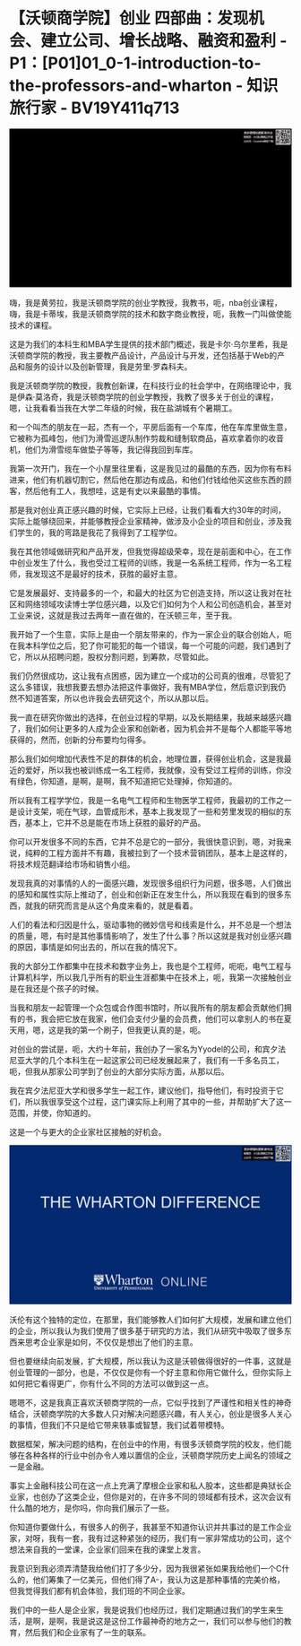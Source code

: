 # 【沃顿商学院】创业 四部曲：发现机会、建立公司、增长战略、融资和盈利 - P1：[P01]01_0-1-introduction-to-the-professors-and-wharton - 知识旅行家 - BV19Y411q713

![](img/c4b7e3a83be0eb7f04845ce837676edc_0.png)

嗨，我是黄劳拉，我是沃顿商学院的创业学教授，我教书，呃，nba创业课程，嗨，我是卡蒂埃，我是沃顿商学院的技术和数字商业教授，呃，我教一门叫做使能技术的课程。

这是为我们的本科生和MBA学生提供的技术部门概述，我是卡尔·乌尔里希，我是沃顿商学院的教授，我主要教产品设计，产品设计与开发，还包括基于Web的产品和服务的设计以及创新管理，我是劳里·罗森科夫。

我是沃顿商学院的教授，我教创新课，在科技行业的社会学中，在网络理论中，我是伊森·莫洛奇，我是沃顿商学院的创业学教授，我教了很多关于创业的课程，嗯，让我看看当我在大学二年级的时候，我在盐湖城有个暑期工。

和一个叫杰的朋友在一起，杰有一个，平房后面有一个车库，他在车库里做生意，它被称为孤峰包，他们为滑雪巡逻队制作剪裁和缝制软商品，喜欢拿着你的收音机，他们为滑雪缆车做垫子等等，我记得我回到车库。

我第一次开门，我在一个小屋里往里看，这是我见过的最酷的东西，因为你有布料进来，他们有机器切割它，然后他在那边有成品，和他们付钱给他买这些东西的顾客，然后他有工人，我想哇，这是有史以来最酷的事情。

那是我对创业真正感兴趣的时候，它实际上已经，让我们看看大约30年的时间，实际上能够绕回来，并能够教授企业家精神，做涉及小企业的项目和创业，涉及我们学生的，我的弯路是我花了我得到了工程学位。

我在其他领域做研究和产品开发，但我觉得超级荣幸，现在是前面和中心，在工作中创业发生了什么，我也受过工程师的训练，我是一名系统工程师，作为一名工程师，我发现这不是最好的技术，获胜的最好主意。

它是发展最好、支持最多的一个，和最大的社区为它创造支持，所以这让我对在社区和网络领域攻读博士学位感兴趣，以及它们如何为个人和公司创造机会，甚至对工业来说，这就是我过去两年一直在做的，在沃顿三年，至于我。

我开始了一个生意，实际上是由一个朋友带来的，作为一家企业的联合创始人，呃在我本科学位之后，犯了你可能犯的每一个错误，每一个可能的问题，我们遇到了它，所以从招聘问题，股权分割问题，到筹款，尽管如此。

我们仍然很成功，这让我有点困惑，因为建立一个成功的公司真的很难，尽管犯了这么多错误，我想我要去想办法把这件事做好，我有MBA学位，然后意识到我仍然不知道答案，所以也许我会去研究这个，所以从那以后。

我一直在研究你做出的选择，在创业过程的早期，以及长期结果，我越来越感兴趣了，我们如何让更多的人成为企业家和创新者，因为机会并不是每个人都能平等地获得的，然而，创新的分布要均匀得多。

那么我们如何增加代表性不足的群体的机会，地理位置，获得创业机会，这是我最近的爱好，所以我也被训练成一名工程师，我就像，没有受过工程师的训练，你没有绿色，你知道，是啊，是啊，我不知道把它处理掉，你知道的。

所以我有工程学学位，我是一名电气工程师和生物医学工程师，我最初的工作之一是设计支架，呃在气球，血管成形术，基本上我发现了一些和劳里发现的相似的东西，基本上，它并不总是能在市场上获胜的最好的产品。

你可以开发很多不同的东西，它并不总是它的一部分，我很快意识到，嗯，对我来说，纯粹的工程方面并不有趣，我被拉到了一个技术营销团队，基本上是这样的，将技术规范翻译给市场和销售小组。

发现我真的对事情的人的一面感兴趣，发现很多组织行为问题，很多嗯，人们做出的感知和属性实际上推动了，创业和创新正在发生什么，所以我现在看到的很多东西，就我的研究而言是从这个角度来看的，就是看着。

人们的看法和归因是什么，驱动事物的微妙信号和线索是什么，并不总是一个想法的质量，嗯，有时是其他事情影响了，发生了什么事？所以这就是我对创业感兴趣的原因，事情是如何出去的，所以在我的情况下。

我的大部分工作都集中在技术和数字业务上，我也是个工程师，呃呃，电气工程与计算机科学，所以我几乎所有的职业生涯都集中在技术上，呃，我第一次接触创业是在我还是个孩子的时候。

当我和朋友一起管理一个众包或合作图书馆时，所以我所有的朋友都会贡献他们拥有的书，我会把它放在我家，他们会支付少量的会员费，他们可以拿别人的书在夏天用，嗯，这是我的第一个刷子，但我更认真的是，呃。

对创业的尝试是，呃，大约十年前，我创办了一家名为Yyodel的公司，和宾夕法尼亚大学的几个本科生在一起这家公司已经发展起来了，我们有一千多名员工，呃，但我从那家公司学到了创业的大部分实际方面，从那以后。

我在宾夕法尼亚大学和很多学生一起工作，建议他们，指导他们，有时投资于它们，所以我很享受这个过程，这门课实际上利用了其中的一些，并帮助扩大了这一范围，并使，你知道的。

这是一个与更大的企业家社区接触的好机会。

![](img/c4b7e3a83be0eb7f04845ce837676edc_2.png)

沃伦有这个独特的定位，在那里，我们能够教人们如何扩大规模，发展和建立他们的企业，所以我认为我们使用了很多基于研究的方法，我们从研究中吸取了很多东西来思考企业家是如何，不仅仅是想出了他们的主意。

但也要继续向前发展，扩大规模，所以我认为这是沃顿做得很好的一件事，这就是创业管理的一部分，也是，不仅仅是你有一个好主意和你用它做什么，但你实际上如何把它看得更广，你有什么不同的方法可以做到这一点。

嗯嗯不，这是我真正喜欢沃顿商学院的一点，它似乎找到了严谨性和相关性的神奇结合，沃顿商学院的大多数人只对解决问题感兴趣，有人关心，创业是很多人关心的事情，但我们不只是给它带来轶事或智慧，我们试着带模特。

数据框架，解决问题的结构，在创业中的作用，有很多沃顿商学院的校友，他们能够在各种各样的行业中创办令人难以置信的企业，沃顿商学院历史上闻名的领域之一是金融。

事实上金融科技公司在这一点上充满了摩根企业家和私人股本，这些都是典狱长企业家，也创办了这类企业，但你是对的，在许多不同的领域都有技术，这次会议有什么酷的地方，是你吗，你向我们展示了一些。

你知道你要做什么，有很多人的例子，我甚至不知道你认识并共事过的是工作企业家，对呀，我有一套，我有过这种紧张的经历，我们有一家非常成功的公司，这个想法来自我的一堂课，企业家们回来在我的课堂上发言。

我意识到我必须弄清楚我给他们打了多少分，因为我很紧张如果我给他们一个C什么的，他们筹集了一亿美元，但他们得了A-，我认为这是那种事情的完美价格，但我觉得我们都有机会体验，我们班的不同企业家。

我们中的一些人是企业家，我是说我们也经历过，我们定期通过我们的学生来生活，是啊，是啊，我是说这是这份工作最神奇的地方之一，我们可以参与他们的教育，然后我们和企业家有了一生的联系。
